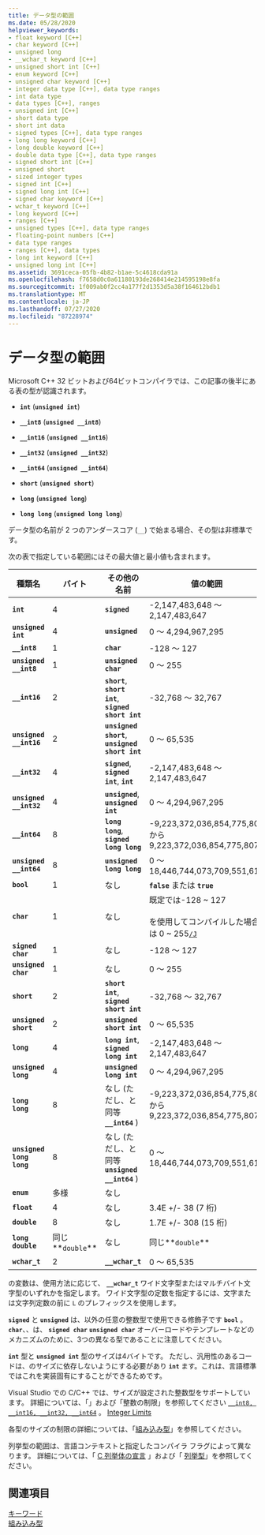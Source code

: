 ```yaml
---
title: データ型の範囲
ms.date: 05/28/2020
helpviewer_keywords:
- float keyword [C++]
- char keyword [C++]
- unsigned long
- __wchar_t keyword [C++]
- unsigned short int [C++]
- enum keyword [C++]
- unsigned char keyword [C++]
- integer data type [C++], data type ranges
- int data type
- data types [C++], ranges
- unsigned int [C++]
- short data type
- short int data
- signed types [C++], data type ranges
- long long keyword [C++]
- long double keyword [C++]
- double data type [C++], data type ranges
- signed short int [C++]
- unsigned short
- sized integer types
- signed int [C++]
- signed long int [C++]
- signed char keyword [C++]
- wchar_t keyword [C++]
- long keyword [C++]
- ranges [C++]
- unsigned types [C++], data type ranges
- floating-point numbers [C++]
- data type ranges
- ranges [C++], data types
- long int keyword [C++]
- unsigned long int [C++]
ms.assetid: 3691ceca-05fb-4b82-b1ae-5c4618cda91a
ms.openlocfilehash: f7658d0c0a61180193de268414e214595198e8fa
ms.sourcegitcommit: 1f009ab0f2cc4a177f2d1353d5a38f164612bdb1
ms.translationtype: MT
ms.contentlocale: ja-JP
ms.lasthandoff: 07/27/2020
ms.locfileid: "87228974"
---
```

# <a name="data-type-ranges"></a>データ型の範囲

Microsoft C++ 32 ビットおよび64ビットコンパイラでは、この記事の後半にある表の型が認識されます。

- **`int`** (**`unsigned int`**)

- **`__int8`** (**`unsigned __int8`**)

- **`__int16`** (**`unsigned __int16`**)

- **`__int32`** (**`unsigned __int32`**)

- **`__int64`** (**`unsigned __int64`**)

- **`short`** (**`unsigned short`**)

- **`long`** (**`unsigned long`**)

- **`long long`** (**`unsigned long long`**)

データ型の名前が 2 つのアンダースコア (`__`) で始まる場合、その型は非標準です。

次の表で指定している範囲にはその最大値と最小値も含まれます。

|種類名|バイト|その他の名前|値の範囲|
|---------------|-----------|-----------------|---------------------|
|**`int`**|4|**`signed`**|-2,147,483,648 ～ 2,147,483,647|
|**`unsigned int`**|4|**`unsigned`**|0 ～ 4,294,967,295|
|**`__int8`**|1|**`char`**|-128 ～ 127|
|**`unsigned __int8`**|1|**`unsigned char`**|0 ～ 255|
|**`__int16`**|2|**`short`**, **`short int`**, **`signed short int`**|-32,768 ～ 32,767|
|**`unsigned __int16`**|2|**`unsigned short`**, **`unsigned short int`**|0 ～ 65,535|
|**`__int32`**|4|**`signed`**, **`signed int`**, **`int`**|-2,147,483,648 ～ 2,147,483,647|
|**`unsigned __int32`**|4|**`unsigned`**, **`unsigned int`**|0 ～ 4,294,967,295|
|**`__int64`**|8|**`long long`**, **`signed long long`**|-9,223,372,036,854,775,808 から 9,223,372,036,854,775,807|
|**`unsigned __int64`**|8|**`unsigned long long`**|0 ～ 18,446,744,073,709,551,615|
|**`bool`**|1|なし|**`false`** または **`true`**|
|**`char`**|1|なし|既定では-128 ~ 127<br /><br /> を使用してコンパイルした場合は 0 ~ 255[`/J`](../build/reference/j-default-char-type-is-unsigned.md)|
|**`signed char`**|1|なし|-128 ～ 127|
|**`unsigned char`**|1|なし|0 ～ 255|
|**`short`**|2|**`short int`**, **`signed short int`**|-32,768 ～ 32,767|
|**`unsigned short`**|2|**`unsigned short int`**|0 ～ 65,535|
|**`long`**|4|**`long int`**, **`signed long int`**|-2,147,483,648 ～ 2,147,483,647|
|**`unsigned long`**|4|**`unsigned long int`**|0 ～ 4,294,967,295|
|**`long long`**|8|なし (ただし、と同等 **`__int64`** )|-9,223,372,036,854,775,808 から 9,223,372,036,854,775,807|
|**`unsigned long long`**|8|なし (ただし、と同等 **`unsigned __int64`** )|0 ～ 18,446,744,073,709,551,615|
|**`enum`**|多様|なし| |
|**`float`**|4|なし|3.4E +/- 38 (7 桁)|
|**`double`**|8|なし|1.7E +/- 308 (15 桁)|
|**`long double`**|同じ**`double`**|なし|同じ**`double`**|
|**`wchar_t`**|2|**`__wchar_t`**|0 ～ 65,535|

の変数は、使用方法に応じて、 **`__wchar_t`** ワイド文字型またはマルチバイト文字型のいずれかを指定します。 ワイド文字型の定数を指定するには、文字または文字列定数の前に `L` のプレフィックスを使用します。

**`signed`** と **`unsigned`** は、以外の任意の整数型で使用できる修飾子です **`bool`** 。 **`char`**、、は、 **`signed char`** **`unsigned char`** オーバーロードやテンプレートなどのメカニズムのために、3つの異なる型であることに注意してください。

**`int`** 型と **`unsigned int`** 型のサイズは4バイトです。 ただし、汎用性のあるコードは、のサイズに依存しないようにする必要があり **`int`** ます。これは、言語標準ではこれを実装固有にすることができるためです。

Visual Studio での C/C++ では、サイズが設定された整数型をサポートしています。 詳細については、「」および「整数の制限」を参照してください [`__int8, __int16, __int32, __int64`](../cpp/int8-int16-int32-int64.md) 。 [Integer Limits](../cpp/integer-limits.md)

各型のサイズの制限の詳細については、「[組み込み型](../cpp/fundamental-types-cpp.md)」を参照してください。

列挙型の範囲は、言語コンテキストと指定したコンパイラ フラグによって異なります。 詳細については、「 [C 列挙体の宣言](../c-language/c-enumeration-declarations.md) 」および「 [列挙型](../cpp/enumerations-cpp.md)」を参照してください。

## <a name="see-also"></a>関連項目

[キーワード](../cpp/keywords-cpp.md)<br/>
[組み込み型](../cpp/fundamental-types-cpp.md)
